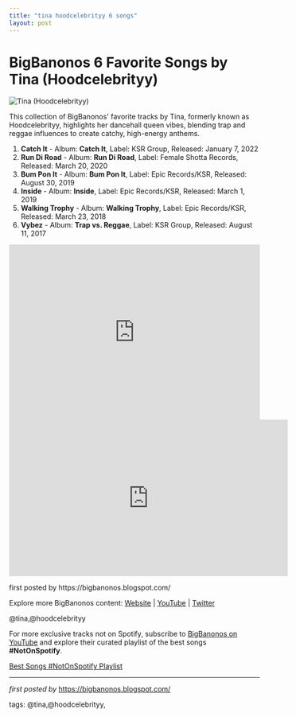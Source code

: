 ```yaml
---
title: "tina hoodcelebrityy 6 songs"
layout: post
---
```

<h1>BigBanonos 6 Favorite Songs by Tina (Hoodcelebrityy)</h1>
<img alt="Tina (Hoodcelebrityy)" src="https://www.thehypemagazine.com/wp-content/uploads/2024/05/Tina-Fka-Hoodcelebrityy-Ascends-With-Highly-Anticipated-New-Project-%E2%80%98Tina-Vs-Hoodcelebrityy.jpg" /> <p>This collection of BigBanonos' favorite tracks by Tina, formerly known as Hoodcelebrityy, highlights her dancehall queen vibes, blending trap and reggae influences to create catchy, high-energy anthems.</p> <ol> <li><strong>Catch It</strong> - Album: <strong>Catch It</strong>, Label: KSR Group, Released: January 7, 2022</li> <li><strong>Run Di Road</strong> - Album: <strong>Run Di Road</strong>, Label: Female Shotta Records, Released: March 20, 2020</li> <li><strong>Bum Pon It</strong> - Album: <strong>Bum Pon It</strong>, Label: Epic Records/KSR, Released: August 30, 2019</li> <li><strong>Inside</strong> - Album: <strong>Inside</strong>, Label: Epic Records/KSR, Released: March 1, 2019</li> <li><strong>Walking Trophy</strong> - Album: <strong>Walking Trophy</strong>, Label: Epic Records/KSR, Released: March 23, 2018</li> <li><strong>Vybez</strong> - Album: <strong>Trap vs. Reggae</strong>, Label: KSR Group, Released: August 11, 2017</li>
</ol> <div> <iframe allow="autoplay; clipboard-write; encrypted-media; fullscreen; picture-in-picture" allowfullscreen="" frameborder="0" height="352" loading="lazy" src="https://open.spotify.com/embed/playlist/4R4OL2Jp4nQndFiFdVmEzz?utm_source=generator" width="100%"></iframe>
</div>
<iframe allow="accelerometer; autoplay; encrypted-media; gyroscope; picture-in-picture" allowfullscreen="" frameborder="0" height="315" src="https://www.youtube.com/embed/videoseries?list=PLtuNtuTatqI1VHphPZjNI8Y7Pyyxqns3y" width="560"></iframe><br />
<p>first posted by https://bigbanonos.blogspot.com/</p> <div> <p>Explore more BigBanonos content: <a href="https://bigbanonos.blogspot.com/">Website</a> | <a href="https://www.youtube.com/@BigBanonos">YouTube</a> | <a href="https://x.com/bigbanonos">Twitter</a></p>
</div> <!--Tags-->
<p>@tina,@hoodcelebrityy</p>


<!--Subscribe and Playlist Links-->
<div>
    <p>For more exclusive tracks not on Spotify, subscribe to <a href="https://www.youtube.com/@BigBanonos" target="_blank">BigBanonos on YouTube</a> and explore their curated playlist of the best songs <strong>#NotOnSpotify</strong>.</p>
    <p><a href="https://www.youtube.com/playlist?list=PLtuNtuTatqI0kFahUCbtbfenC_ET5O_tr" target="_blank">Best Songs #NotOnSpotify Playlist<br /></a></p></div>

<hr />

<p><em>first posted by</em> <a href="https://bigbanonos.blogspot.com/" rel="noopener" target="_new">https://bigbanonos.blogspot.com/</a></p>

<p>tags: @tina,@hoodcelebrityy,</p>

